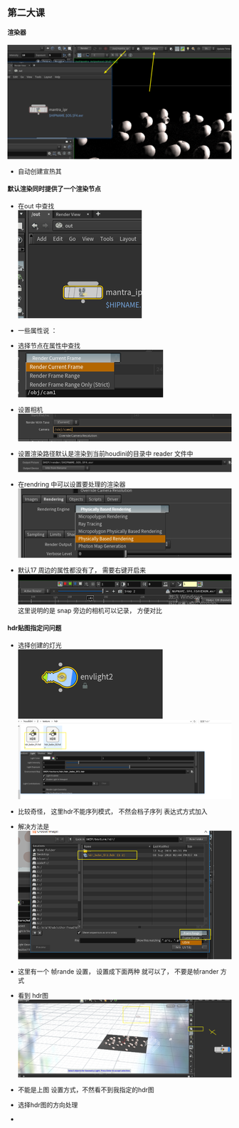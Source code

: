 ## 第二大课 


#### 渲染器
![](im/v1.png)  
+ 自动创建宣热其  

#### 默认渲染同时提供了一个渲染节点   
+ 在out 中查找  
![](im/v2.png )    
+ 一些属性说   ：
 
+ 选择节点在属性中查找    
![](im/v3.png) 
+ 设置相机   
![](im/v4.png)  
+ 设置渲染路径默认是渲染到当前houdini的目录中 reader 文件中 
![](im/v5.png)   

+ 在rendring 中可以设置要处理的渲染器   
![](im/v6.png) 

+ 默认17 周边的属性都没有了， 需要右键开启来  
![](im/v7.png)  
  这里说明的是 snap 旁边的相机可以记录， 方便对比  

#### hdr贴图指定问问题
+ 选择创建的灯光    
![](im/v11.png)  
![](im/v8.png)  
+ 比较奇怪， 这里hdr不能序列模式， 不然会档子序列 表达式方式加入   

+ 解决方法是    
![](im/v9.png)  
+ 这里有一个 帧rande 设置， 设置成下面两种 就可以了，  不要是帧rander 方式    

+ 看到 hdr图  
![](im/v10.png)    
+ 不能是上图 设置方式，不然看不到我指定的hdr图     

+ 选择hdr图的方向处理     
+ 

